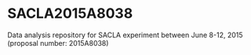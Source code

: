 # SACLA2015A8038
Data analysis repository for SACLA experiment between June 8-12, 2015 (proposal number: 2015A8038)
